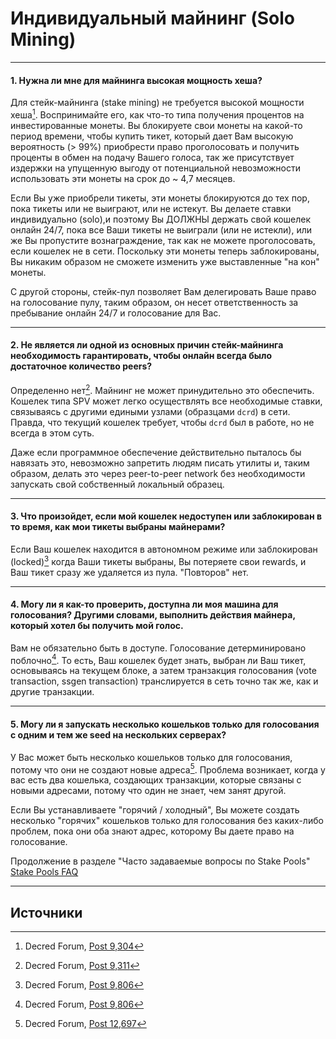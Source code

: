 # <i class="fa fa-male"></i> Индивидуальный майнинг (Solo Mining) 

---

#### 1. Нужна ли мне для майнинга высокая мощность хеша? 

Для стейк-майнинга (stake mining) не требуется высокой мощности хеша[^9304]. Воспринимайте его, как что-то типа получения процентов на инвестированные монеты. Вы блокируете свои монеты на какой-то период времени, чтобы купить тикет, который дает Вам высокую вероятность (> 99%) приобрести право проголосовать и получить проценты в обмен на подачу Вашего голоса, так же присутствует издержки на упущенную выгоду от потенциальной невозможности использовать эти монеты на срок до ~ 4,7 месяцев.

Если Вы уже приобрели тикеты, эти монеты блокируются до тех пор, пока тикеты или не выиграют, или не истекут. Вы делаете ставки индивидуально (solo),и поэтому Вы ДОЛЖНЫ держать свой кошелек онлайн 24/7, пока все Ваши тикеты не выиграли (или не истекли), или же Вы пропустите вознаграждение, так как не можете проголосовать, если кошелек не в сети. Поскольку эти монеты теперь заблокированы, Вы никаким образом не сможете изменить уже выставленные "на кон" монеты.

С другой стороны, стейк-пул позволяет Вам делегировать Ваше право на голосование пулу, таким образом, он несет ответственность за пребывание онлайн 24/7 и голосование для Вас.

---

#### 2. Не является ли одной из основных причин стейк-майнинга необходимость гарантировать, чтобы онлайн всегда было достаточное количество peers?

Определенно нет[^9311]. Майнинг не может принудительно это обеспечить. Кошелек типа SPV может легко осуществлять все необходимые ставки, связываясь с другими едиными узлами (образцами `dcrd`) в сети. Правда, что текущий кошелек требует, чтобы `dcrd` был в работе, но не всегда в этом суть.

Даже если программное обеспечение действительно пыталось бы навязать это, невозможно запретить людям писать утилиты и, таким образом, делать это через peer-to-peer network без необходимости запускать свой собственный локальный образец.

---

#### 3. Что произойдет, если мой кошелек недоступен или заблокирован в то время, как мои тикеты выбраны майнерами? 

Если Ваш кошелек находится в автономном режиме или заблокирован (locked)[^9806] когда Ваши тикеты выбраны, Вы потеряете свои rewards, и Ваш тикет сразу же удаляется из пула. "Повторов" нет.

---

#### 4. Могу ли я как-то проверить, доступна ли моя машина для голосования? Другими словами, выполнить действия майнера, который хотел бы получить мой голос. 

Вам не обязательно быть в доступе. Голосование детерминировано поблочно[^9806]. То есть, Ваш кошелек будет знать, выбран ли Ваш тикет, основываясь на текущем блоке, а затем транзакция голосования (vote transaction, ssgen transaction) транслируется в сеть точно так же, как и другие транзакции.

---

#### 5. Могу ли я запускать несколько кошельков только для голосования с одним и тем же seed на нескольких серверах? 

У Вас может быть несколько кошельков только для голосования, потому что они не создают новые адреса[^12697]. Проблема возникает, когда у вас есть два кошелька, создающих транзакции, которые связаны с новыми адресами, потому что один не знает, чем занят другой.

Если Вы устанавливаете "горячий / холодный", Вы можете создать несколько "горячих" кошельков только для голосования без каких-либо проблем, пока они оба знают адрес, которому Вы даете право на голосование.

Продолжение в разделе "Часто задаваемые вопросы по Stake Pools" [Stake Pools FAQ](/faq/proof-of-stake/stake-pools.md)

---

## <i class="fa fa-book"></i> Источники 

[^9304]: Decred Forum, [Post 9,304](https://forum.decred.org/threads/626/page-2#post-9304)
[^9311]: Decred Forum, [Post 9,311](https://forum.decred.org/threads/582/page-2#post-9311)
[^9806]: Decred Forum, [Post 9,806](https://forum.decred.org/threads/180/page-6#post-9806)
[^12697]: Decred Forum, [Post 12,697](https://forum.decred.org/threads/1127/#post-12697)
